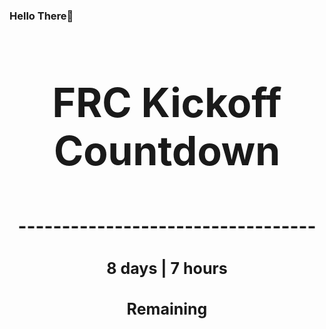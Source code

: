 ### Hello There👋

<!---START-TIMER--->
<h3 align='center' style='font-size: 64px;'>FRC Kickoff Countdown</h3>
<h3 align='center' style='font-size: 30px;'>----------------------------------</h3>
<h3 align='center' style='font-size: 25px;'>8 days | 7 hours</h3>
<h3 align='center' style='font-size: 25px;'>Remaining</h3>
<!---END-TIMER--->
